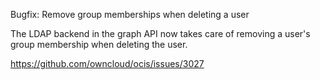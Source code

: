 Bugfix: Remove group memberships when deleting a user

The LDAP backend in the graph API now takes care of removing a user's group
membership when deleting the user.

https://github.com/owncloud/ocis/issues/3027
